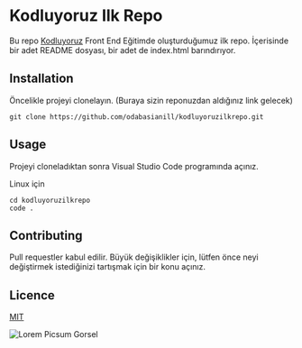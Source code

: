 # Kodluyoruz Ilk Repo

Bu repo [Kodluyoruz](https://www.kodluyoruz.org/) Front End Eğitimde oluşturduğumuz ilk repo. İçerisinde bir adet 
README dosyası, bir adet de index.html barındırıyor. 

## Installation

Öncelikle projeyi clonelayın. (Buraya sizin reponuzdan aldığınız link gelecek)

```
git clone https://github.com/odabasianill/kodluyoruzilkrepo.git

```

## Usage

Projeyi cloneladıktan sonra Visual Studio Code programında açınız.

Linux için

```
cd kodluyoruzilkrepo
code .

```

## Contributing

Pull requestler kabul edilir. Büyük değişiklikler için, lütfen önce neyi değiştirmek 
istediğinizi tartışmak için bir konu açınız.

## Licence

[MIT](https://opensource.org/licenses/MIT)

![Lorem Picsum Gorsel](https://picsum.photos/200/300)


